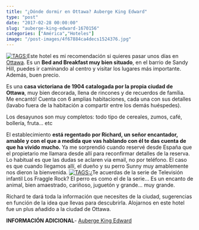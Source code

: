 ```yaml
---
title: "¿Dónde dormir en Ottawa? Auberge King Edward"
type: "post"
date: "2017-02-28 00:00:00"
slug: "auberge-king-edward-1670156"
categories: ["América","Hoteles"]
image: "/post-images/4f67884ca4decs1524376.jpg"
---
```


[![ TAGS:](/post-images/4f67884ca4decs1524376.jpg "fachada de Auberge King Edward by missviajes")](/post-images/4f67884ca4decs1524376.jpg)Este hotel es mi recomendación si quieres pasar unos días en [Ottawa](http://www.missviajes.com/ottawa-1569432). Es un **Bed and Breakfast muy bien situado**, en el barrio de Sandy Hill, puedes ir caminando al centro y visitar los lugares más importante. Además, buen precio.  
  
Es una **casa victoriana de 1904 catalogada por la propia ciudad de Ottawa**, muy bien decorada, llena de rincones y de recuerdos de família. Me encantó! Cuenta con 6 amplias habitaciones, cada una con sus detalles (lavabo fuera de la habitación a compartir entre los demás huéspedes).  
  
Los desayunos son muy completos: todo tipo de cereales, zumos, café, bollería, fruta... etc  
  
El establecimiento **está regentado por Richard, un señor encantador, amable y con el que a medida que vas hablando con él te das cuenta de que ha vivido mucho.** Ya me sorprendió cuando reservé desde España que el propietario me llamara desde allí para reconfirmar detalles de la reserva. Lo habitual es que las dudas se aclaren via email, no por teléfono. El caso es que cuando llegamos allí, el dueño y su perro Sunny muy amablemente nos dieron la bienvenida. [![ TAGS:](/post-images/4f6789961253fs1510068.jpg "habitación doble by missviajes")](/post-images/4f6789961253fs1510068.jpg)¿Te acuerdas de la serie de Televisión infantil Los Fraggle Rock? El perro es como el de la serie... Es un encanto de animal, bien amaestrado, cariñoso, juguetón y grande... muy grande.  
  
Richard te dará toda la información que necesites de la ciudad, sugerencias en función de la idea que llevas para descubrirla. Alojarnos en este hotel fue un plus añadido a la ciudad de Ottawa.  
  
**INFORMACIÓN ADICIONAL**- [Auberge King Edward](http://www.booking.com/hotel/ca/auberge-king-edward-bed-and-breakfast.html?aid=1294466&no_rooms=1&group_adults=1)